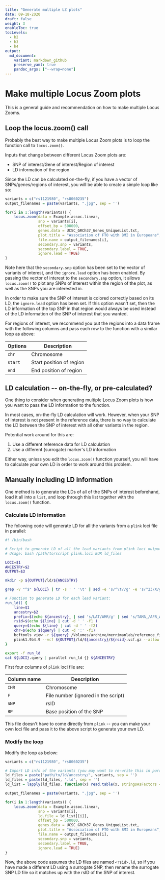 ```yaml
---
title: "Generate multiple LZ plots"
date: 09-18-2020
draft: false
weight: 3
enableToc: true
tocLevels:
  - h2
  - h3
  - h4
output:
  md_document:
    variant: markdown_github
    preserve_yaml: true
    pandoc_args: ["--wrap=none"]
---
```


# Make multiple Locus Zoom plots

This is a general guide and recommendation on how to make multiple Locus Zooms.

## Loop the locus.zoom() call

Probably the best way to make multiple Locus Zoom plots is to loop the function call to `locus.zoom()`.

Inputs that change between different Locus Zoom plots are:
- SNP of interest/Gene of interest/Region of interest
- LD information of the region

Since the LD can be calculated on-the-fly, if you have a vector of SNPs/genes/regions of interest, you will be able to create a simple loop like so:


```r
variants = c("rs1121980", "rs8060235")
output_filenames = paste(variants, ".jpg", sep = '')

for(i in 1:length(variants)) {
	locus.zoom(data = Example.assoc.linear,
			   snp = variants[i],
			   offset_bp = 500000,
			   genes.data = UCSC_GRCh37_Genes_UniqueList.txt,
			   plot.title = "Association of FTO with BMI in Europeans",
			   file.name = output_filenames[i],
			   secondary.snp = variants,
			   secondary.label = TRUE,
			   ignore.lead = TRUE)
}
```

Note here that the `secondary.snp` option has been set to the vector of variants of interest, and the `ignore.lead` option has been enabled. By passing the vector of interest to the `secondary.snp` option, it allows `locus.zoom()` to plot any SNPs of interest within the region of the plot, as well as the SNPs you are interested in.

In order to make sure the SNP of interest is colored correctly based on its LD, the `ignore.lead` option has been set. If this option wasn't set, then the LD information of the top SNP in that region would always be used instead of the LD information of the SNP of interest that you wanted.


For regions of interest, we recommend you put the regions into a data frame with the following columns and pass each row to the function with a similar loop as above:

Options  | Description              |
-------- | ------------             |
`chr`    | Chromosome               |
`start`  | Start position of region |
`end`    | End position of region   |


## LD calculation -- on-the-fly, or pre-calculated?

One thing to consider when generating multiple Locus Zoom plots is how you want to pass the LD information to the function.

In most cases, on-the-fly LD calculation will work. However, when your SNP of interest is not present in the reference data, there is no way to calculate the LD between the SNP of interest with all other variants in the region.

Potential work around for this are:
1. Use a different reference data for LD calculation
1. Use a different (surrogate) marker's LD information

Either way, unless you edit the `locus.zoom()` function yourself, you will have to calculate your own LD in order to work around this problem.

## Manually including LD information

One method is to generate the LDs of all of the SNPs of interest beforehand, load it all into a `list`, and loop through this list together with the `locus.zoom()` function.

### Calculate LD information

The following code will generate LD for all the variants from a `plink` loci file in parallel:


```bash
#! /bin/bash

# Script to generate LD of all the lead variants from plink loci output
# Usage: bash /path/to/script plink.loci EUR ld_files

LOCI=$1
ANCESTRY=$2
OUTPUT=$3

mkdir -p ${OUTPUT}/ld/${ANCESTRY}

grep -v "^$" ${LOCI} | tr -s ' ' '\t' | sed -e 's/^\t//g' -e 's/^23/X/g' | cut -f1,3,4 | awk 'NR > 1 {print $2, $1":"$3 - 500000"-"$3 + 500000}' | tr ' ' '\t' > ${LOCI}.query

# Function to generate LD for each lead variant:
run_ld() {
	line=$1
	ancestry=$2
	prefix=$(echo ${ancestry}_ | sed 's/LAT/AMR/g' | sed 's/TAMA_/AFR_AMR_EAS_EUR_/g')
	rsid=$(echo ${line} | cut -d ' ' -f1 )
	query=$(echo ${line} | cut -d ' ' -f2)
	chr=$(echo ${query} | cut -d ':' -f1)
	bcftools view -r ${query} /Volumes/archive/merrimanlab/reference_files/VCF/1000Genomes_vcf_files/Phase3_March2017/${ancestry}/${prefix}chr${chr}.*biallelic.vcf.gz -Oz -o ${OUTPUT}/ld/${ancestry}/${rsid}.vcf.gz
	plink1.9b4.9 --vcf ${OUTPUT}/ld/${ancestry}/${rsid}.vcf.gz --allow-no-sex --snps-only --r2 inter-chr --ld-snp ${rsid} --ld-window-r2 0 --out ${OUTPUT}/ld/${ancestry}/${rsid}
}

export -f run_ld
cat ${LOCI}.query | parallel run_ld {} ${ANCESTRY}
```

First four columns of `plink` loci file are:

| Column name   | Description                                    |
| :------------ | ---------------------------------------------- |
| `CHR`         | Chromosome                                     |
| `F`           | File number (ignored in the script)            |
| `SNP`         | rsID                                           |
| `BP`          | Base position of the SNP                       |

This file doesn't have to come directly from `plink` -- you can make your own loci file and pass it to the above script to generate your own LD.



### Modify the loop

Modify the loop as below:


```r
variants = c("rs1121980", "rs8060235")

# Import LD info of the variants (you may want to re-write this in purrr, if you want to):
ld_files = paste('path/to/ld/ancestry/', variants, sep = '')
ld_files = paste(ld_files, '.ld', sep = '')
ld_list = lapply(ld_files, function(x) read.table(x, stringsAsFactors = F, header = T))

output_filenames = paste(variants, ".jpg", sep = '')

for(i in 1:length(variants)) {
	locus.zoom(data = Example.assoc.linear,
			   snp = variants[i],
			   ld.file = ld_list[[i]],
			   offset_bp = 500000,
			   genes.data = UCSC_GRCh37_Genes_UniqueList.txt,
			   plot.title = "Association of FTO with BMI in Europeans",
			   file.name = output_filenames[i],
			   secondary.snp = variants,
			   secondary.label = TRUE,
			   ignore.lead = TRUE)
}
```

Now, the above code assumes the LD files are named `<rsid>.ld`, so if you have made a different LD using a surrogate SNP, then rename the surrogate SNP LD file so it matches up with the rsID of the SNP of interest.


